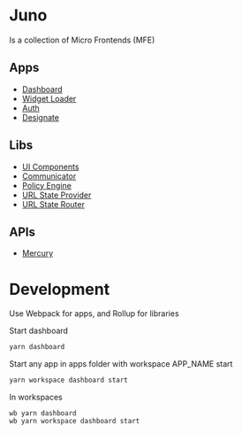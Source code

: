 # Juno

Is a collection of Micro Frontends (MFE)

## Apps

- [Dashboard](https://github.com/sapcc/juno/tree/main/apps/dashboard)
- [Widget Loader](https://github.com/sapcc/juno/tree/main/apps/widget-loader)
- [Auth](https://github.com/sapcc/juno/tree/main/apps/auth)
- [Designate](https://github.com/sapcc/juno/tree/main/apps/designate)

## Libs

- [UI Components](https://github.com/sapcc/juno/tree/main/libs/juno-ui-components)
- [Communicator](https://github.com/sapcc/juno/tree/main/libs/communicator)
- [Policy Engine](https://github.com/sapcc/juno/tree/main/libs/policy-engine)
- [URL State Provider](./libs/url-state-provider)
- [URL State Router](./libs/url-state-router)

## APIs

- [Mercury](https://github.com/sapcc/juno/tree/main/apis/mercury)

# Development

Use Webpack for apps, and Rollup for libraries

Start dashboard

```bash
yarn dashboard
```

Start any app in apps folder with workspace APP_NAME start

```bash
yarn workspace dashboard start
```

In workspaces

```
wb yarn dashboard
wb yarn workspace dashboard start
```
